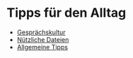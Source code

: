 # Tipps für den Alltag
- [Gesprächskultur](Gesprächskultur.md)
- [Nützliche Dateien](Nützliche%20Dateien.md)
- [Allgemeine Tipps](Allgemeine%20Tipps/Allgemeine%20Tipps.md)